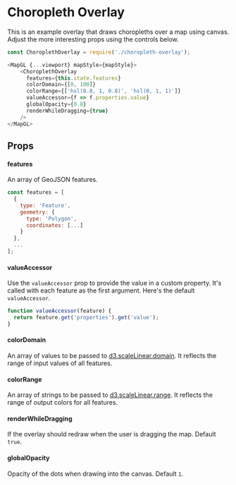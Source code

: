 # Choropleth Overlay

This is an example overlay that draws choropleths over a map using canvas. Adjust the more interesting props using the controls below.


```js
const ChoroplethOverlay = require('./choropleth-overlay');

<MapGL {...viewport} mapStyle={mapStyle}>
    <ChoroplethOverlay
      features={this.state.features}
      colorDomain={[0, 100]}
      colorRange={['hsl(0.8, 1, 0.8)', 'hsl(0, 1, 1)']}
      valueAccessor={f => f.properties.value}
      globalOpacity={0.8}
      renderWhileDragging={true}
    />
</MapGL>
```

## Props

#### features
An array of GeoJSON features.

```js
const features = [
  {
    type: 'Feature',
    geometry: {
      type: 'Polygon',
      coordinates: [...]
    }
  },
  ...
];
```

#### valueAccessor

Use the `valueAccessor` prop to provide the value in a custom property. It's called with each feature as the first argument. Here's the default `valueAccessor`.

```js
function valueAccessor(feature) {
  return feature.get('properties').get('value');
}
```

#### colorDomain

An array of values to be passed to [d3.scaleLinear.domain](https://github.com/d3/d3-scale#linear-scales).
It reflects the range of input values of all features.


#### colorRange

An array of strings to be passed to [d3.scaleLinear.range](https://github.com/d3/d3-scale#linear-scales).
It reflects the range of output colors for all features.


#### renderWhileDragging

If the overlay should redraw when the user is dragging the map. Default `true`.


#### globalOpacity

Opacity of the dots when drawing into the canvas. Default `1`.
